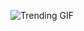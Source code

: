 ![Trending GIF](https://media4.giphy.com/media/v1.Y2lkPThiYjIxNzcyMXd1bTN6OTJtOWplcGhvNGNzOXg4cjR0bGt5aHd0NHQxd2p6MGJvMiZlcD12MV9naWZzX3NlYXJjaCZjdD1n/ZVik7pBtu9dNS/giphy.gif)

